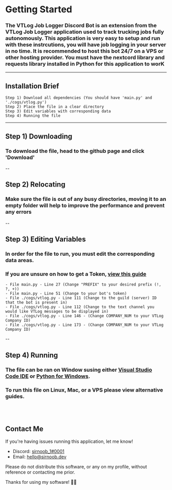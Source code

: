 
# Getting Started

### The VTLog Job Logger Discord Bot is an extension from the VTLog Job Logger application used to track trucking jobs fully autonomously. This application is very easy to setup and run with these instrcutions, you will have job logging in your server in no time. It is recommended to host this bot 24/7 on a VPS or other hosting provider. You must have the nextcord library and requests library installed in Python for this application to worK

---
## Installation Brief
```
Step 1) Download all dependencies (You should have 'main.py' and './cogs/vtlog.py')
Step 2) Place the file in a clear directory
Step 3) Edit variables with corresponding data
Step 4) Running the file
```
---
## Step 1) Downloading
### To download the file, head to the github page and click 'Download'
--
## Step 2) Relocating
### Make sure the file is out of any busy directories, moving it to an empty folder will help to improve the performance and prevent any errors
--
## Step 3) Editing Variables
### In order for the file to run, you must edit the corresponding data areas.
### If you are unsure on how to get a Token, [view this guide](https://discordpy.readthedocs.io/en/stable/discord.html)
```
- File main.py - Line 27 (Change "PREFIX" to your desired prefix (!, ?, +))
- File main.py - Line 51 (Change to your bot's token)
- File ./cogs/vtlog.py - Line 111 (Change to the guild (server) ID that the bot is present in)
- File ./cogs/vtlog.py - Line 112 (Change to the text channel you would like VTLog messages to be displayed in)
- File ./cogs/vtlog.py - Line 146 - (Change COMPANY_NUM to your VTLog Company ID)
- File ./cogs/vtlog.py - Line 173 - (Change COMPANY_NUM to your VTLog Company ID)
```
--
## Step 4) Running
### The file can be ran on Window susing either [Visual Studio Code IDE](https://code.visualstudio.com/) or [Python for Windows](https://apps.microsoft.com/store/detail/python-310/9PJPW5LDXLZ5). 
### To run this file on Linux, Mac, or a VPS please view alternative guides.
<br></br>

## Contact Me
If you're having issues running this application, let me know!
- Discord: [sirnoob_1#0001](https://discord.com/users/304333708599754753)
- Email: [hello@sirnoob.dev](mailto:hello@sirnoob.dev)

Please do not distribute this software, or any on my profile, without reference or contacting me prior.

Thanks for using my software! 🤗🤗
